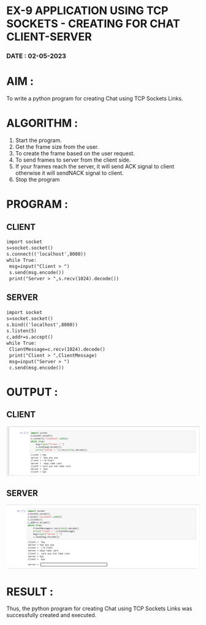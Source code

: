 # EX-9 APPLICATION USING TCP SOCKETS - CREATING FOR CHAT CLIENT-SERVER

### DATE : 02-05-2023

# AIM :
To write a python program for creating Chat using TCP Sockets Links.

# ALGORITHM :
1. Start the program.
2. Get the frame size from the user.
3. To create the frame based on the user request.
4. To send frames to server from the client side.
5. If your frames reach the server, it will send ACK signal to client otherwise it
will sendNACK signal to client.
6. Stop the program

# PROGRAM :
## CLIENT
~~~
import socket
s=socket.socket()
s.connect(('localhost',8000))
while True:
 msg=input("Client > ")
 s.send(msg.encode())
 print("Server > ",s.recv(1024).decode())
~~~
## SERVER
~~~
import socket
s=socket.socket()
s.bind(('localhost',8000))
s.listen(5)
c,addr=s.accept()
while True:
 ClientMessage=c.recv(1024).decode()
 print("Client > ",ClientMessage)
 msg=input("Server > ")
 c.send(msg.encode())
~~~

# OUTPUT :
## CLIENT
![P](exp6clientop.png)
## SERVER
![p](exp6serverop.png)


# RESULT :
Thus, the python program for creating Chat using TCP Sockets Links was successfully 
created and executed.